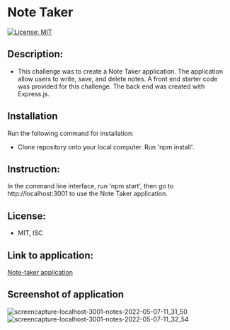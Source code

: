 # Note Taker

  [![License: MIT](https://img.shields.io/badge/License-MIT-yellow.svg)](https://opensource.org/licenses/MIT)

## Description:
- This challenge was to create a Note Taker application.  The application allow users to write, save, and delete notes.  A front end starter code was provided for this challenge.  The back end was created with Express.js.

## Installation
Run the following command for installation:
- Clone repository onto your local computer.  Run 'npm install'.

## Instruction:
In the command line interface, run 'npm start', then go to http://localhost:3001 to use the Note Taker application.

## License:
- MIT, ISC

## Link to application:
[Note-taker application](https://peaceful-sierra-28041.herokuapp.com)

## Screenshot of application
![screencapture-localhost-3001-notes-2022-05-07-11_31_50](https://user-images.githubusercontent.com/92459709/167261319-71dfe3f3-3e9a-4da5-88a3-d2792b44455b.png)
![screencapture-localhost-3001-notes-2022-05-07-11_32_54](https://user-images.githubusercontent.com/92459709/167261313-ed4a5ba2-0ee3-4bfa-942c-19e8268a7994.png)

